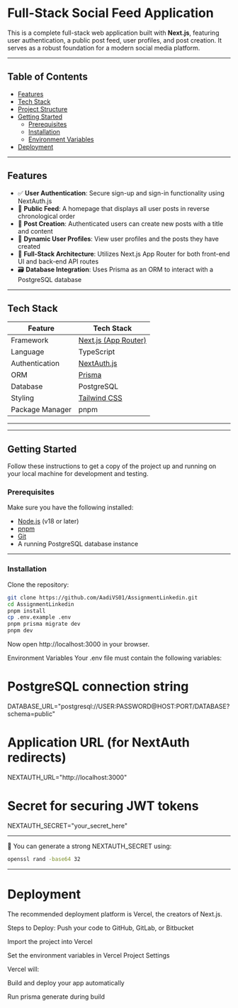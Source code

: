 # Full-Stack Social Feed Application

This is a complete full-stack web application built with **Next.js**, featuring user authentication, a public post feed, user profiles, and post creation. It serves as a robust foundation for a modern social media platform.

---

## Table of Contents

- [Features](#features)
- [Tech Stack](#tech-stack)
- [Project Structure](#project-structure)
- [Getting Started](#getting-started)
  - [Prerequisites](#prerequisites)
  - [Installation](#installation)
  - [Environment Variables](#environment-variables)
- [Deployment](#deployment)

---

## Features

- ✅ **User Authentication**: Secure sign-up and sign-in functionality using NextAuth.js
- 📰 **Public Feed**: A homepage that displays all user posts in reverse chronological order
- 📝 **Post Creation**: Authenticated users can create new posts with a title and content
- 👤 **Dynamic User Profiles**: View user profiles and the posts they have created
- 🔁 **Full-Stack Architecture**: Utilizes Next.js App Router for both front-end UI and back-end API routes
- 🗃️ **Database Integration**: Uses Prisma as an ORM to interact with a PostgreSQL database

---

## Tech Stack

| Feature        | Tech Stack                                |
|----------------|--------------------------------------------|
| Framework      | [Next.js (App Router)](https://nextjs.org) |
| Language       | TypeScript                                 |
| Authentication | [NextAuth.js](https://next-auth.js.org)    |
| ORM            | [Prisma](https://www.prisma.io)            |
| Database       | PostgreSQL                                 |
| Styling        | [Tailwind CSS](https://tailwindcss.com)    |
| Package Manager| pnpm                                       |

---


---

## Getting Started

Follow these instructions to get a copy of the project up and running on your local machine for development and testing.

### Prerequisites

Make sure you have the following installed:

- [Node.js](https://nodejs.org/) (v18 or later)
- [pnpm](https://pnpm.io/)
- [Git](https://git-scm.com/)
- A running PostgreSQL database instance

---

### Installation

Clone the repository:

```bash
git clone https://github.com/AadiVS01/AssignmentLinkedin.git
cd AssignmentLinkedin
pnpm install
cp .env.example .env
pnpm prisma migrate dev
pnpm dev
```


Now open http://localhost:3000 in your browser.

Environment Variables
Your .env file must contain the following variables:

# PostgreSQL connection string
DATABASE_URL="postgresql://USER:PASSWORD@HOST:PORT/DATABASE?schema=public"

# Application URL (for NextAuth redirects)
NEXTAUTH_URL="http://localhost:3000"

# Secret for securing JWT tokens
NEXTAUTH_SECRET="your_secret_here"


---

🔐 You can generate a strong NEXTAUTH_SECRET using:
```bash
openssl rand -base64 32
```
--- 


# Deployment
The recommended deployment platform is Vercel, the creators of Next.js.

Steps to Deploy:
Push your code to GitHub, GitLab, or Bitbucket

Import the project into Vercel

Set the environment variables in Vercel Project Settings

Vercel will:

Build and deploy your app automatically

Run prisma generate during build



